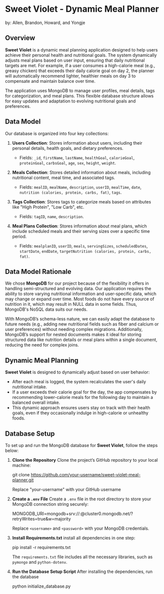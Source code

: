 # Sweet Violet - Dynamic Meal Planner
by: Allen, Brandon, Howard, and Yongje

## Overview

**Sweet Violet** is a dynamic meal planning application designed to help users achieve their personal health and nutritional goals. The system dynamically adjusts meal plans based on user input, ensuring that daily nutritional targets are met. For example, if a user consumes a high-calorie meal (e.g., greasy chicken) that exceeds their daily calorie goal on day 2, the planner will automatically recommend lighter, healthier meals on day 3 to compensate and maintain balance over time.

The application uses MongoDB to manage user profiles, meal details, tags for categorization, and meal plans. This flexible database structure allows for easy updates and adaptation to evolving nutritional goals and preferences.

## Data Model

Our database is organized into four key collections:

1. **Users Collection**: Stores information about users, including their personal details, health goals, and dietary preferences.
    - Fields: `_id`, `firstName`, `lastName`, `healthGoal`, `calorieGoal`, `proteinGoal`, `carbsGoal`, `age`, `sex`, `height`, `weight`.

2. **Meals Collection**: Stores detailed information about meals, including nutritional content, meal time, and associated tags.
    - Fields: `mealID`, `mealName`, `description`, `userID`, `mealTime`, `date`, `nutrition (calories, protein, carbs, fat)`, `tags`.

3. **Tags Collection**: Stores tags to categorize meals based on attributes like "High Protein", "Low Carb", etc.
    - Fields: `tagID`, `name`, `description`.

4. **Meal Plans Collection**: Stores information about meal plans, which include scheduled meals and their serving sizes over a specific time period.
    - Fields: `mealplanID`, `userID`, `meals`, `servingSizes`, `scheduledDates`, `startDate`, `endDate`, `targetNutrition (calories, protein, carbs, fat)`.

## Data Model Rationale
We chose **MongoDB** for our project because of the flexibility it offers in handling semi-structured and evolving data. Our application requires the ability to store varying nutritional information and user-specific data, which may change or expand over time. Most foods do not have every source of nutrition in it, which may result in NULL data in some fields. Thus, MongoDB's NoSQL data suits our needs.

With MongoDB’s schema-less nature, we can easily adapt the database to future needs (e.g., adding new nutritional fields such as fiber and calcium or user preferences) without needing complex migrations. Additionally, MongoDB’s support for nested documents makes it ideal for storing structured data like nutrition details or meal plans within a single document, reducing the need for complex joins.

## Dynamic Meal Planning

**Sweet Violet** is designed to dynamically adjust based on user behavior:

- After each meal is logged, the system recalculates the user's daily nutritional intake.
- If a user exceeds their calorie goal for the day, the app compensates by recommending lower-calorie meals for the following day to maintain a balanced overall intake.
- This dynamic approach ensures users stay on track with their health goals, even if they occasionally indulge in high-calorie or unhealthy foods.

## Database Setup

To set up and run the MongoDB database for **Sweet Violet**, follow the steps below:

1. **Clone the Repository**
   Clone the project’s GitHub repository to your local machine:

   git clone https://github.com/your-username/sweet-violet-meal-planner.git

   Replace "your-username" with your GitHub username

2. **Create a `.env` File**
   Create a `.env` file in the root directory to store your MongoDB connection string securely:

   MONGODB_URI=mongodb+srv://<username>:<password>@cluster0.mongodb.net/?retryWrites=true&w=majority

   Replace `<username>` and `<password>` with your MongoDB credentials.

3. **Install Requirements.txt**
   install all dependencies in one step:

   pip install -r requirements.txt

   The `requirements.txt` file includes all the necessary libraries, such as `pymongo` and `python-dotenv`.

4. **Run the Database Setup Script**
   After installing the dependencies, run the database 

   python initialize_database.py
